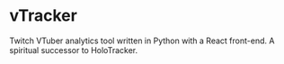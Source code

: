 # vTracker
Twitch VTuber analytics tool written in Python with a React front-end. A spiritual successor to HoloTracker.
